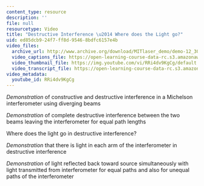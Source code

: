 ```yaml
---
content_type: resource
description: ''
file: null
resourcetype: Video
title: "Destructive Interference \u2014 Where does the Light go?"
uid: ed85dcb9-24f7-ff8d-9546-8bdfc6157e4b
video_files:
  archive_url: http://www.archive.org/download/MITlaser_demo/demo-12_300k.mp4
  video_captions_file: https://open-learning-course-data-rc.s3.amazonaws.com/res-6-006-video-demonstrations-in-lasers-and-optics-spring-2008/51a2a91e8f6c578baa2c51d6837ec42b_RRi4dv9KgCg.vtt
  video_thumbnail_file: https://img.youtube.com/vi/RRi4dv9KgCg/default.jpg
  video_transcript_file: https://open-learning-course-data-rc.s3.amazonaws.com/res-6-006-video-demonstrations-in-lasers-and-optics-spring-2008/c61732424e1a162e8d429c1e6308999c_RRi4dv9KgCg.pdf
video_metadata:
  youtube_id: RRi4dv9KgCg
---
```


_Demonstration_ of constructive and destructive interference in a Michelson interferometer using diverging beams

_Demonstration_ of complete destructive interference between the two beams leaving the interferometer for equal path lengths

Where does the light go in destructive interference?

_Demonstration_ that there is light in each arm of the interferometer in destructive interference

_Demonstration_ of light reflected back toward source simultaneously with light transmitted from interferometer for equal paths and also for unequal paths of the interferometer
